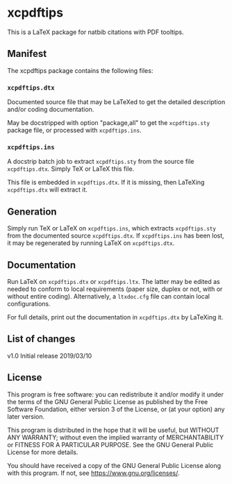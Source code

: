 #  xcpdftips 

This is a LaTeX package for natbib citations with PDF tooltips.

## Manifest

The xcpdftips package contains the following files:

### `xcpdftips.dtx`
 
Documented source file that may be LaTeXed to get the 
detailed description and/or coding documentation.

May be docstripped with option "package,all" to get the 
`xcpdftips.sty` package file, or processed with `xcpdftips.ins`.  

### `xcpdftips.ins`  
 
A docstrip batch job to extract `xcpdftips.sty` from the source file 
`xcpdftips.dtx`.  Simply TeX or LaTeX this file.

This file is embedded in `xcpdftips.dtx`. If it is missing, then 
LaTeXing `xcpdftips.dtx` will extract it.
                  
## Generation

Simply run TeX or LaTeX on `xcpdftips.ins`, which extracts
`xcpdftips.sty` from the documented source `xcpdftips.dtx`. If 
`xcpdftips.ins` has been lost, it may be regenerated by 
running LaTeX on `xcpdftips.dtx`.

## Documentation   

Run LaTeX on `xcpdftips.dtx` or `xcpdftips.ltx`. The latter may be edited 
as needed to conform to local requirements (paper size, duplex or not, 
with or without entire coding).  Alternatively, a `ltxdoc.cfg` file can 
contain local configurations.

For full details, print out the documentation in `xcpdftips.dtx` 
by LaTeXing it.

## List of changes

v1.0 Initial release 2019/03/10

## License

This program is free software: you can redistribute it and/or modify
it under the terms of the GNU General Public License as published by
the Free Software Foundation, either version 3 of the License, or
(at your option) any later version.

This program is distributed in the hope that it will be useful,
but WITHOUT ANY WARRANTY; without even the implied warranty of
MERCHANTABILITY or FITNESS FOR A PARTICULAR PURPOSE.  See the
GNU General Public License for more details.

You should have received a copy of the GNU General Public License
along with this program.  If not, see <https://www.gnu.org/licenses/>.


